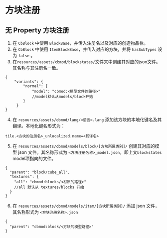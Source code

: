 # 方块注册
## 无 Property 方块注册
1. 在 ```CbBlock``` 中使用 ```BlockBase```，并传入注册名以及对应的创造物品栏。
2. 在 ```CbBlock``` 中使用 ```ItemBlockBase```，并传入对应的方块，并将 ```hasSubTypes``` 设为 ```false``` 。
3. 在```resources/assets/cbmod/blockstates/```文件夹中创建其对应的json文件。其名称与其注册名一致。

```
{
    "variants": {
        "normal": { 
            "model": "cbmod:<模型文件的路径>"
            //model默认从models/block开始 
        }
     }
}
```

4. 在 ```resources/assets/cbmod/lang/<语言>.lang``` 添加该方块的本地化键名及其翻译。本地化键名形式为：
```
tile.<方块的注册名>_unlocalized.name=<其译名>
```
5. 在 ```resources/assets/cbmod/models/block/[方块所属类别]/``` 创建其对应的模型 json 文件。其名称形式为 ```<方块注册名称>_model.json```，即上文```blockstates``` model项指向的文件。
```
{
  "parent": "block/cube_all",
  "textures": {
    "all": "cbmod:blocks/<材质的路径>"
    //all 默认从 textures/blocks 开始
  }
}
```
6. 在 ```resources/assets/cbmod/models/item/[方块所属类别]/``` 添加 json 文件，其名称形式为 ```<方块注册名称>.json```
```
{
  "parent": "cbmod:block/<方块的模型路径>"
}
```
